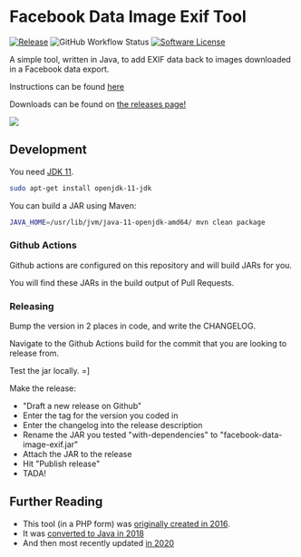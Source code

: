 # Facebook Data Image Exif Tool

[![Release](https://img.shields.io/github/release/addshore/facebook-data-image-exif.svg?style=flat-square)](https://github.com/addshore/facebook-data-image-exif/releases/latest)
![GitHub Workflow Status](https://img.shields.io/github/workflow/status/addshore/facebook-data-image-exif/Java%20CI%20with%20Maven)
[![Software License](https://img.shields.io/badge/license-MIT-brightgreen.svg?style=flat-square)](LICENSE.md)


A simple tool, written in Java, to add EXIF data back to images downloaded in a Facebook data export.

Instructions can be found [here](https://addshore.com/2020/04/add-exif-data-back-to-facebook-images-0-10/)

Downloads can be found on [the releases page!](https://github.com/addshore/facebook-data-image-exif/releases)

![](https://i.imgur.com/1pKZNPC.png)

## Development

You need [JDK 11](https://openjdk.java.net/projects/jdk/11/).

```sh
sudo apt-get install openjdk-11-jdk
```

You can build a JAR using Maven:

```sh
JAVA_HOME=/usr/lib/jvm/java-11-openjdk-amd64/ mvn clean package
```

### Github Actions

Github actions are configured on this repository and will build JARs for you.

You will find these JARs in the build output of Pull Requests.

### Releasing

Bump the version in 2 places in code, and write the CHANGELOG.

Navigate to the Github Actions build for the commit that you are looking to release from.

Test the jar locally. =]

Make the release:
- "Draft a new release on Github"
- Enter the tag for the version you coded in
- Enter the changelog into the release description
- Rename the JAR you tested "with-dependencies" to "facebook-data-image-exif.jar"
- Attach the JAR to the release
- Hit "Publish release"
- TADA!

## Further Reading

- This tool (in a PHP form) was [originally created in 2016](https://addshore.com/2016/09/add-exif-data-back-to-facebook-images/).
- It was [converted to Java in 2018](https://addshore.com/2019/02/add-exif-data-back-to-facebook-images-0-1/)
- And then most recently updated [in 2020](https://addshore.com/2020/04/add-exif-data-back-to-facebook-images-0-10/)